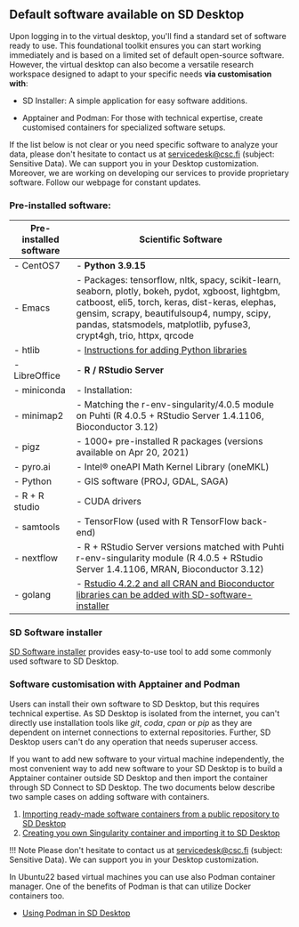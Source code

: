 ## Default software available on SD Desktop

Upon logging in to the virtual desktop, you'll find a standard set of software ready to use. This foundational toolkit ensures you can start working immediately and is based on  a limited set of default open-source software. However, the virtual desktop can also become a versatile research workspace designed to adapt to your specific needs **via customisation with**:

* SD Installer: A simple application for easy software additions.
  
* Apptainer and Podman: For those with technical expertise, create customised containers for specialized software setups.

If the list below is not clear or you need specific software to analyze your data, please don't hesitate to contact us at servicedesk@csc.fi (subject: Sensitive Data). We can support you in your Desktop customization. Moreover, we are working on developing our services to provide proprietary software. Follow our webpage for constant updates. 

### Pre-installed software:


|  Pre-installed software | Scientific Software |
| --------------------------- | ------------------------ |
| - CentOS7                   | - **Python 3.9.15**
| - Emacs                     |   - Packages: tensorflow, nltk, spacy, scikit-learn, seaborn, plotly, bokeh, pydot, xgboost, lightgbm, catboost, eli5, torch, keras, dist-keras, elephas, gensim, scrapy, beautifulsoup4, numpy, scipy, pandas, statsmodels, matplotlib, pyfuse3, crypt4gh, trio, httpx, qrcode
| - htlib                     |   - [Instructions for adding Python libraries](./tutorials/sd-pythonlibs.md)
| - LibreOffice               | - **R / RStudio Server**
| - miniconda                 |   - Installation:
| - minimap2                  |     - Matching the r-env-singularity/4.0.5 module on Puhti (R 4.0.5 + RStudio Server 1.4.1106, Bioconductor 3.12)
| - pigz                      |     - 1000+ pre-installed R packages (versions available on Apr 20, 2021)
| - pyro.ai                   |     - Intel® oneAPI Math Kernel Library (oneMKL)
| - Python                    |     - GIS software (PROJ, GDAL, SAGA)
| - R + R studio              |     - CUDA drivers
| - samtools                  |     - TensorFlow (used with R TensorFlow back-end)
| - nextflow                  |     - R + RStudio Server versions matched with Puhti r-env-singularity module (R 4.0.5 + RStudio Server 1.4.1106, MRAN, Bioconductor 3.12)
| - golang                    |     - [Rstudio 4.2.2 and all CRAN and Bioconductor libraries can be added with SD-software-installer](./r-in-sd-desktop.md)




### SD Software installer

[SD Software installer](./tutorials/sd-software-installer.md) provides easy-to-use tool to add some commonly used software to SD Desktop.

### Software customisation with Apptainer and Podman

Users can install their own software to SD Desktop, but this requires technical expertise. As SD Desktop is isolated from the internet, you can't directly use installation tools like _git_, _coda_, _cpan_ or _pip_ as they are dependent on internet connections to external repositories. Further, SD Desktop users can't do any operation that needs superuser access.

If you want to add new software to your virtual machine independently, the most convenient way to add new software to your SD Desktop is to build a Apptainer container outside SD Desktop and then import the container through SD Connect to SD Desktop. The two documents below describe two sample cases on adding software with containers.

   1. [Importing ready-made software containers from a public repository to SD Desktop](./sd-desktop-singularity.md)
   2. [Creating you own Singularity container and importing it to SD Desktop](./creating_containers.md)


!!! Note
    Please don't hesitate to contact us at servicedesk@csc.fi (subject: Sensitive Data). We can support you in your Desktop customization. 

In Ubuntu22 based virtual machines you can use also Podman container manager. One of the benefits of Podman is that can utilize Docker containers too.

*   [Using Podman in SD Desktop](./tutorials/podman-in-sd-desktop.md)
